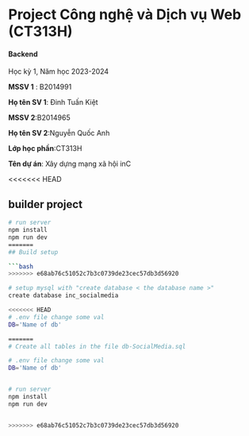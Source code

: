 # Project Công nghệ và Dịch vụ Web (CT313H)

#### Backend

Học kỳ 1, Năm học 2023-2024

**MSSV 1** : B2014991

**Họ tên SV 1**: Đinh Tuấn Kiệt

**MSSV 2**:B2014965

**Họ tên SV 2**:Nguyễn Quốc Anh

**Lớp học phần**:CT313H

**Tên dự án**: Xây dựng mạng xã hội inC

<<<<<<< HEAD
## builder project

```bash
# run server
npm install
npm run dev
=======
## Build setup

```bash
>>>>>>> e68ab76c51052c7b3c0739de23cec57db3d56920

# setup mysql with "create database < the database name >"
create database inc_socialmedia

<<<<<<< HEAD
# .env file change some val
DB='Name of db'

=======
# Create all tables in the file db-SocialMedia.sql

# .env file change some val
DB='Name of db'


# run server
npm install
npm run dev


>>>>>>> e68ab76c51052c7b3c0739de23cec57db3d56920
```
